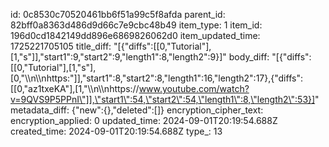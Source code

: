 id: 0c8530c70520461bb6f51a99c5f8afda
parent_id: 82bff0a8363d486d9d66c7e9cbc48b49
item_type: 1
item_id: 196d0cd1842149dd896e6869826062d0
item_updated_time: 1725221705105
title_diff: "[{\"diffs\":[[0,\"Tutorial\"],[1,\"s\"]],\"start1\":9,\"start2\":9,\"length1\":8,\"length2\":9}]"
body_diff: "[{\"diffs\":[[0,\"Tutorial\"],[1,\"s\"],[0,\"\\\n\\\nhttps:\"]],\"start1\":8,\"start2\":8,\"length1\":16,\"length2\":17},{\"diffs\":[[0,\"az1txeKA\"],[1,\"\\\n\\\nhttps://www.youtube.com/watch?v=9QVS9P5PPnI\"]],\"start1\":54,\"start2\":54,\"length1\":8,\"length2\":53}]"
metadata_diff: {"new":{},"deleted":[]}
encryption_cipher_text: 
encryption_applied: 0
updated_time: 2024-09-01T20:19:54.688Z
created_time: 2024-09-01T20:19:54.688Z
type_: 13
